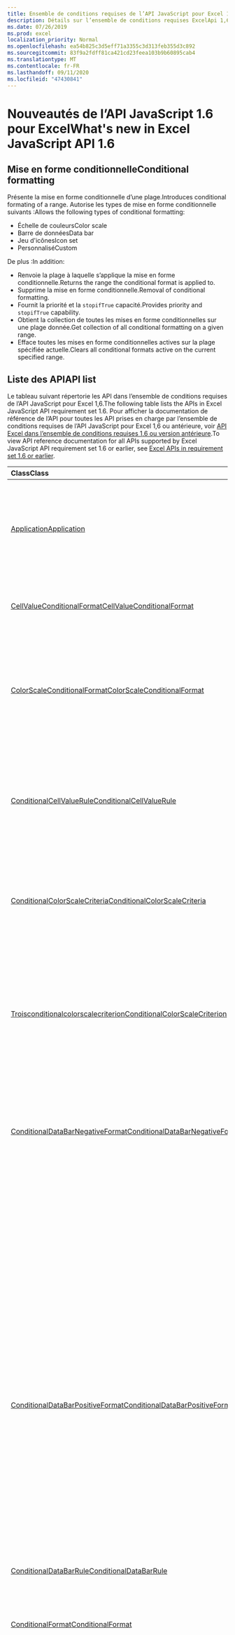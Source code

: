 ```yaml
---
title: Ensemble de conditions requises de l’API JavaScript pour Excel 1,6
description: Détails sur l’ensemble de conditions requises ExcelApi 1,6
ms.date: 07/26/2019
ms.prod: excel
localization_priority: Normal
ms.openlocfilehash: ea54b825c3d5eff71a3355c3d313feb355d3c892
ms.sourcegitcommit: 83f9a2fdff81ca421cd23feea103b9b60895cab4
ms.translationtype: MT
ms.contentlocale: fr-FR
ms.lasthandoff: 09/11/2020
ms.locfileid: "47430841"
---
```

# <a name="whats-new-in-excel-javascript-api-16"></a><span data-ttu-id="33705-103">Nouveautés de l’API JavaScript 1.6 pour Excel</span><span class="sxs-lookup"><span data-stu-id="33705-103">What's new in Excel JavaScript API 1.6</span></span>

## <a name="conditional-formatting"></a><span data-ttu-id="33705-104">Mise en forme conditionnelle</span><span class="sxs-lookup"><span data-stu-id="33705-104">Conditional formatting</span></span>

<span data-ttu-id="33705-105">Présente la mise en forme conditionnelle d’une plage.</span><span class="sxs-lookup"><span data-stu-id="33705-105">Introduces conditional formating of a range.</span></span> <span data-ttu-id="33705-106">Autorise les types de mise en forme conditionnelle suivants :</span><span class="sxs-lookup"><span data-stu-id="33705-106">Allows the following types of conditional formatting:</span></span>

* <span data-ttu-id="33705-107">Échelle de couleurs</span><span class="sxs-lookup"><span data-stu-id="33705-107">Color scale</span></span>
* <span data-ttu-id="33705-108">Barre de données</span><span class="sxs-lookup"><span data-stu-id="33705-108">Data bar</span></span>
* <span data-ttu-id="33705-109">Jeu d'icônes</span><span class="sxs-lookup"><span data-stu-id="33705-109">Icon set</span></span>
* <span data-ttu-id="33705-110">Personnalisé</span><span class="sxs-lookup"><span data-stu-id="33705-110">Custom</span></span>

<span data-ttu-id="33705-111">De plus :</span><span class="sxs-lookup"><span data-stu-id="33705-111">In addition:</span></span>

* <span data-ttu-id="33705-112">Renvoie la plage à laquelle s’applique la mise en forme conditionnelle.</span><span class="sxs-lookup"><span data-stu-id="33705-112">Returns the range the conditional format is applied to.</span></span>
* <span data-ttu-id="33705-113">Supprime la mise en forme conditionnelle.</span><span class="sxs-lookup"><span data-stu-id="33705-113">Removal of conditional formatting.</span></span>
* <span data-ttu-id="33705-114">Fournit la priorité et la `stopifTrue` capacité.</span><span class="sxs-lookup"><span data-stu-id="33705-114">Provides priority and `stopifTrue` capability.</span></span>
* <span data-ttu-id="33705-115">Obtient la collection de toutes les mises en forme conditionnelles sur une plage donnée.</span><span class="sxs-lookup"><span data-stu-id="33705-115">Get collection of all conditional formatting on a given range.</span></span>
* <span data-ttu-id="33705-116">Efface toutes les mises en forme conditionnelles actives sur la plage spécifiée actuelle.</span><span class="sxs-lookup"><span data-stu-id="33705-116">Clears all conditional formats active on the current specified range.</span></span>

## <a name="api-list"></a><span data-ttu-id="33705-117">Liste des API</span><span class="sxs-lookup"><span data-stu-id="33705-117">API list</span></span>

<span data-ttu-id="33705-118">Le tableau suivant répertorie les API dans l’ensemble de conditions requises de l’API JavaScript pour Excel 1,6.</span><span class="sxs-lookup"><span data-stu-id="33705-118">The following table lists the APIs in Excel JavaScript API requirement set 1.6.</span></span> <span data-ttu-id="33705-119">Pour afficher la documentation de référence de l’API pour toutes les API prises en charge par l’ensemble de conditions requises de l’API JavaScript pour Excel 1,6 ou antérieure, voir [API Excel dans l’ensemble de conditions requises 1,6 ou version antérieure](/javascript/api/excel?view=excel-js-1.6&preserve-view=true).</span><span class="sxs-lookup"><span data-stu-id="33705-119">To view API reference documentation for all APIs supported by Excel JavaScript API requirement set 1.6 or earlier, see [Excel APIs in requirement set 1.6 or earlier](/javascript/api/excel?view=excel-js-1.6&preserve-view=true).</span></span>

| <span data-ttu-id="33705-120">Class</span><span class="sxs-lookup"><span data-stu-id="33705-120">Class</span></span> | <span data-ttu-id="33705-121">Champs</span><span class="sxs-lookup"><span data-stu-id="33705-121">Fields</span></span> | <span data-ttu-id="33705-122">Description</span><span class="sxs-lookup"><span data-stu-id="33705-122">Description</span></span> |
|:---|:---|:---|
|[<span data-ttu-id="33705-123">Application</span><span class="sxs-lookup"><span data-stu-id="33705-123">Application</span></span>](/javascript/api/excel/excel.application)|[<span data-ttu-id="33705-124">suspendApiCalculationUntilNextSync()</span><span class="sxs-lookup"><span data-stu-id="33705-124">suspendApiCalculationUntilNextSync()</span></span>](/javascript/api/excel/excel.application#suspendapicalculationuntilnextsync--)|<span data-ttu-id="33705-p103">Interrompt le calcul jusqu'à ce que la prochaine méthode « context.sync() » soit appelée. Une fois cette option définie, il incombe au développeur de recalculer le classeur afin de garantir que toutes les dépendances sont propagées.</span><span class="sxs-lookup"><span data-stu-id="33705-p103">Suspends calculation until the next "context.sync()" is called. Once set, it is the developer's responsibility to re-calc the workbook, to ensure that any dependencies are propagated.</span></span>|
|[<span data-ttu-id="33705-127">CellValueConditionalFormat</span><span class="sxs-lookup"><span data-stu-id="33705-127">CellValueConditionalFormat</span></span>](/javascript/api/excel/excel.cellvalueconditionalformat)|[<span data-ttu-id="33705-128">format</span><span class="sxs-lookup"><span data-stu-id="33705-128">format</span></span>](/javascript/api/excel/excel.cellvalueconditionalformat#format)|<span data-ttu-id="33705-129">Renvoie un objet format qui encapsule la police, le remplissage, les bordures et d’autres propriétés des formats conditionnels.</span><span class="sxs-lookup"><span data-stu-id="33705-129">Returns a format object, encapsulating the conditional formats font, fill, borders, and other properties.</span></span>|
||[<span data-ttu-id="33705-130">sous</span><span class="sxs-lookup"><span data-stu-id="33705-130">rule</span></span>](/javascript/api/excel/excel.cellvalueconditionalformat#rule)|<span data-ttu-id="33705-131">Représente l’objet Règle sur cette mise en forme conditionnelle.</span><span class="sxs-lookup"><span data-stu-id="33705-131">Represents the Rule object on this conditional format.</span></span>|
|[<span data-ttu-id="33705-132">ColorScaleConditionalFormat</span><span class="sxs-lookup"><span data-stu-id="33705-132">ColorScaleConditionalFormat</span></span>](/javascript/api/excel/excel.colorscaleconditionalformat)|[<span data-ttu-id="33705-133">criteria</span><span class="sxs-lookup"><span data-stu-id="33705-133">criteria</span></span>](/javascript/api/excel/excel.colorscaleconditionalformat#criteria)|<span data-ttu-id="33705-134">Les critères de l’étendue de couleur.</span><span class="sxs-lookup"><span data-stu-id="33705-134">The criteria of the color scale.</span></span> <span data-ttu-id="33705-135">Le milieu est facultatif lors de l’utilisation d’une graduation de couleurs à deux points.</span><span class="sxs-lookup"><span data-stu-id="33705-135">Midpoint is optional when using a two point color scale.</span></span>|
||[<span data-ttu-id="33705-136">threeColorScale</span><span class="sxs-lookup"><span data-stu-id="33705-136">threeColorScale</span></span>](/javascript/api/excel/excel.colorscaleconditionalformat#threecolorscale)|<span data-ttu-id="33705-137">Si la valeur est true, l’échelle de couleurs aura trois points (minimum, milieu, maximum), sinon elle aura deux (minimum, maximum).</span><span class="sxs-lookup"><span data-stu-id="33705-137">If true the color scale will have three points (minimum, midpoint, maximum), otherwise it will have two (minimum, maximum).</span></span>|
|[<span data-ttu-id="33705-138">ConditionalCellValueRule</span><span class="sxs-lookup"><span data-stu-id="33705-138">ConditionalCellValueRule</span></span>](/javascript/api/excel/excel.conditionalcellvaluerule)|[<span data-ttu-id="33705-139">Formula1</span><span class="sxs-lookup"><span data-stu-id="33705-139">formula1</span></span>](/javascript/api/excel/excel.conditionalcellvaluerule#formula1)|<span data-ttu-id="33705-140">Formule, si nécessaire, servant à évaluer la règle de mise en forme conditionnelle.</span><span class="sxs-lookup"><span data-stu-id="33705-140">The formula, if required, to evaluate the conditional format rule on.</span></span>|
||[<span data-ttu-id="33705-141">Formula2</span><span class="sxs-lookup"><span data-stu-id="33705-141">formula2</span></span>](/javascript/api/excel/excel.conditionalcellvaluerule#formula2)|<span data-ttu-id="33705-142">Formule, si nécessaire, servant à évaluer la règle de mise en forme conditionnelle.</span><span class="sxs-lookup"><span data-stu-id="33705-142">The formula, if required, to evaluate the conditional format rule on.</span></span>|
||[<span data-ttu-id="33705-143">opérateur</span><span class="sxs-lookup"><span data-stu-id="33705-143">operator</span></span>](/javascript/api/excel/excel.conditionalcellvaluerule#operator)|<span data-ttu-id="33705-144">Opérateur du format conditionnel de texte.</span><span class="sxs-lookup"><span data-stu-id="33705-144">The operator of the text conditional format.</span></span>|
|[<span data-ttu-id="33705-145">ConditionalColorScaleCriteria</span><span class="sxs-lookup"><span data-stu-id="33705-145">ConditionalColorScaleCriteria</span></span>](/javascript/api/excel/excel.conditionalcolorscalecriteria)|[<span data-ttu-id="33705-146">maximum</span><span class="sxs-lookup"><span data-stu-id="33705-146">maximum</span></span>](/javascript/api/excel/excel.conditionalcolorscalecriteria#maximum)|<span data-ttu-id="33705-147">Point maximal du critère d’échelle de couleurs.</span><span class="sxs-lookup"><span data-stu-id="33705-147">The maximum point Color Scale Criterion.</span></span>|
||[<span data-ttu-id="33705-148">point</span><span class="sxs-lookup"><span data-stu-id="33705-148">midpoint</span></span>](/javascript/api/excel/excel.conditionalcolorscalecriteria#midpoint)|<span data-ttu-id="33705-149">Point du milieu du critère d’échelle de couleurs, si l’échelle de couleurs est une échelle à 3 couleurs.</span><span class="sxs-lookup"><span data-stu-id="33705-149">The midpoint Color Scale Criterion if the color scale is a 3-color scale.</span></span>|
||[<span data-ttu-id="33705-150">minimum</span><span class="sxs-lookup"><span data-stu-id="33705-150">minimum</span></span>](/javascript/api/excel/excel.conditionalcolorscalecriteria#minimum)|<span data-ttu-id="33705-151">Point minimal du critère d’échelle de couleurs.</span><span class="sxs-lookup"><span data-stu-id="33705-151">The minimum point Color Scale Criterion.</span></span>|
|[<span data-ttu-id="33705-152">Troisconditionalcolorscalecriterion</span><span class="sxs-lookup"><span data-stu-id="33705-152">ConditionalColorScaleCriterion</span></span>](/javascript/api/excel/excel.conditionalcolorscalecriterion)|[<span data-ttu-id="33705-153">color</span><span class="sxs-lookup"><span data-stu-id="33705-153">color</span></span>](/javascript/api/excel/excel.conditionalcolorscalecriterion#color)|<span data-ttu-id="33705-154">Représentation de code de couleur HTML de la couleur d’image.</span><span class="sxs-lookup"><span data-stu-id="33705-154">HTML color code representation of the color scale color.</span></span> <span data-ttu-id="33705-155">Par exemple,</span><span class="sxs-lookup"><span data-stu-id="33705-155">E.g.</span></span> <span data-ttu-id="33705-156">#FF0000 représente le rouge.</span><span class="sxs-lookup"><span data-stu-id="33705-156">#FF0000 represents Red.</span></span>|
||[<span data-ttu-id="33705-157">formula</span><span class="sxs-lookup"><span data-stu-id="33705-157">formula</span></span>](/javascript/api/excel/excel.conditionalcolorscalecriterion#formula)|<span data-ttu-id="33705-158">Nombre, formule ou null (si le type est LowestValue).</span><span class="sxs-lookup"><span data-stu-id="33705-158">A number, a formula, or null (if Type is LowestValue).</span></span>|
||[<span data-ttu-id="33705-159">type</span><span class="sxs-lookup"><span data-stu-id="33705-159">type</span></span>](/javascript/api/excel/excel.conditionalcolorscalecriterion#type)|<span data-ttu-id="33705-160">La formule conditionnelle de critère qui doit être basée.</span><span class="sxs-lookup"><span data-stu-id="33705-160">What the criterion conditional formula should be based on.</span></span>|
|[<span data-ttu-id="33705-161">ConditionalDataBarNegativeFormat</span><span class="sxs-lookup"><span data-stu-id="33705-161">ConditionalDataBarNegativeFormat</span></span>](/javascript/api/excel/excel.conditionaldatabarnegativeformat)|[<span data-ttu-id="33705-162">borderColor</span><span class="sxs-lookup"><span data-stu-id="33705-162">borderColor</span></span>](/javascript/api/excel/excel.conditionaldatabarnegativeformat#bordercolor)|<span data-ttu-id="33705-163">Code couleur HTML qui représente la couleur de la ligne de bordure, au format #RRGGBB (par exemple : « FFA500 ») ou sous forme de couleur HTML nommée (par exemple, « orange »).</span><span class="sxs-lookup"><span data-stu-id="33705-163">HTML color code representing the color of the border line, of the form #RRGGBB (e.g. "FFA500") or as a named HTML color (e.g. "orange").</span></span>|
||[<span data-ttu-id="33705-164">fillColor</span><span class="sxs-lookup"><span data-stu-id="33705-164">fillColor</span></span>](/javascript/api/excel/excel.conditionaldatabarnegativeformat#fillcolor)|<span data-ttu-id="33705-165">Code couleur HTML qui représente la couleur de remplissage, au format #RRGGBB (par exemple : « FFA500 ») ou sous forme de couleur HTML nommée (par exemple, « orange »).</span><span class="sxs-lookup"><span data-stu-id="33705-165">HTML color code representing the fill color, of the form #RRGGBB (e.g. "FFA500") or as a named HTML color (e.g. "orange").</span></span>|
||[<span data-ttu-id="33705-166">matchPositiveBorderColor</span><span class="sxs-lookup"><span data-stu-id="33705-166">matchPositiveBorderColor</span></span>](/javascript/api/excel/excel.conditionaldatabarnegativeformat#matchpositivebordercolor)|<span data-ttu-id="33705-167">Représentation booléenne indiquant si la barre de données négative a une bordure de la même couleur que la barre de données positive.</span><span class="sxs-lookup"><span data-stu-id="33705-167">Boolean representation of whether or not the negative DataBar has the same border color as the positive DataBar.</span></span>|
||[<span data-ttu-id="33705-168">matchPositiveFillColor</span><span class="sxs-lookup"><span data-stu-id="33705-168">matchPositiveFillColor</span></span>](/javascript/api/excel/excel.conditionaldatabarnegativeformat#matchpositivefillcolor)|<span data-ttu-id="33705-169">Représentation booléenne indiquant si la barre de données négative a un remplissage de la même couleur que la barre de données positive.</span><span class="sxs-lookup"><span data-stu-id="33705-169">Boolean representation of whether or not the negative DataBar has the same fill color as the positive DataBar.</span></span>|
|[<span data-ttu-id="33705-170">ConditionalDataBarPositiveFormat</span><span class="sxs-lookup"><span data-stu-id="33705-170">ConditionalDataBarPositiveFormat</span></span>](/javascript/api/excel/excel.conditionaldatabarpositiveformat)|[<span data-ttu-id="33705-171">borderColor</span><span class="sxs-lookup"><span data-stu-id="33705-171">borderColor</span></span>](/javascript/api/excel/excel.conditionaldatabarpositiveformat#bordercolor)|<span data-ttu-id="33705-172">Code couleur HTML qui représente la couleur de la ligne de bordure, au format #RRGGBB (par exemple : « FFA500 ») ou sous forme de couleur HTML nommée (par exemple, « orange »).</span><span class="sxs-lookup"><span data-stu-id="33705-172">HTML color code representing the color of the border line, of the form #RRGGBB (e.g. "FFA500") or as a named HTML color (e.g. "orange").</span></span>|
||[<span data-ttu-id="33705-173">fillColor</span><span class="sxs-lookup"><span data-stu-id="33705-173">fillColor</span></span>](/javascript/api/excel/excel.conditionaldatabarpositiveformat#fillcolor)|<span data-ttu-id="33705-174">Code couleur HTML qui représente la couleur de remplissage, au format #RRGGBB (par exemple : « FFA500 ») ou sous forme de couleur HTML nommée (par exemple, « orange »).</span><span class="sxs-lookup"><span data-stu-id="33705-174">HTML color code representing the fill color, of the form #RRGGBB (e.g. "FFA500") or as a named HTML color (e.g. "orange").</span></span>|
||[<span data-ttu-id="33705-175">gradientFill</span><span class="sxs-lookup"><span data-stu-id="33705-175">gradientFill</span></span>](/javascript/api/excel/excel.conditionaldatabarpositiveformat#gradientfill)|<span data-ttu-id="33705-176">Représentation booléenne indiquant si la barre de données a un dégradé.</span><span class="sxs-lookup"><span data-stu-id="33705-176">Boolean representation of whether or not the DataBar has a gradient.</span></span>|
|[<span data-ttu-id="33705-177">ConditionalDataBarRule</span><span class="sxs-lookup"><span data-stu-id="33705-177">ConditionalDataBarRule</span></span>](/javascript/api/excel/excel.conditionaldatabarrule)|[<span data-ttu-id="33705-178">formula</span><span class="sxs-lookup"><span data-stu-id="33705-178">formula</span></span>](/javascript/api/excel/excel.conditionaldatabarrule#formula)|<span data-ttu-id="33705-179">Formule, si nécessaire, servant à évaluer la règle de la barre de données.</span><span class="sxs-lookup"><span data-stu-id="33705-179">The formula, if required, to evaluate the databar rule on.</span></span>|
||[<span data-ttu-id="33705-180">type</span><span class="sxs-lookup"><span data-stu-id="33705-180">type</span></span>](/javascript/api/excel/excel.conditionaldatabarrule#type)|<span data-ttu-id="33705-181">Type de règle pour le DataBar.</span><span class="sxs-lookup"><span data-stu-id="33705-181">The type of rule for the databar.</span></span>|
|[<span data-ttu-id="33705-182">ConditionalFormat</span><span class="sxs-lookup"><span data-stu-id="33705-182">ConditionalFormat</span></span>](/javascript/api/excel/excel.conditionalformat)|[<span data-ttu-id="33705-183">delete()</span><span class="sxs-lookup"><span data-stu-id="33705-183">delete()</span></span>](/javascript/api/excel/excel.conditionalformat#delete--)|<span data-ttu-id="33705-184">Supprime cette mise en forme conditionnelle.</span><span class="sxs-lookup"><span data-stu-id="33705-184">Deletes this conditional format.</span></span>|
||[<span data-ttu-id="33705-185">getRange()</span><span class="sxs-lookup"><span data-stu-id="33705-185">getRange()</span></span>](/javascript/api/excel/excel.conditionalformat#getrange--)|<span data-ttu-id="33705-186">Renvoie la plage à laquelle s’applique la mise en forme conditionnelle.</span><span class="sxs-lookup"><span data-stu-id="33705-186">Returns the range the conditonal format is applied to.</span></span> <span data-ttu-id="33705-187">Renvoie une erreur si la mise en forme conditionnelle est appliquée à plusieurs plages.</span><span class="sxs-lookup"><span data-stu-id="33705-187">Throws an error if the conditional format is applied to multiple ranges.</span></span> <span data-ttu-id="33705-188">En lecture seule.</span><span class="sxs-lookup"><span data-stu-id="33705-188">Read-only.</span></span>|
||[<span data-ttu-id="33705-189">getRangeOrNullObject()</span><span class="sxs-lookup"><span data-stu-id="33705-189">getRangeOrNullObject()</span></span>](/javascript/api/excel/excel.conditionalformat#getrangeornullobject--)|<span data-ttu-id="33705-190">Renvoie la plage à laquelle le format conditionnelle est appliqué ou un objet null si la mise en forme conditionnelle est appliquée à plusieurs plages.</span><span class="sxs-lookup"><span data-stu-id="33705-190">Returns the range the conditonal format is applied to, or a null object if the conditional format is applied to multiple ranges.</span></span> <span data-ttu-id="33705-191">En lecture seule.</span><span class="sxs-lookup"><span data-stu-id="33705-191">Read-only.</span></span>|
||[<span data-ttu-id="33705-192">prioritaires</span><span class="sxs-lookup"><span data-stu-id="33705-192">priority</span></span>](/javascript/api/excel/excel.conditionalformat#priority)|<span data-ttu-id="33705-193">Priorité (ou index) dans la collection de mise en forme conditionnelle dans laquelle ce format conditionnel existe actuellement.</span><span class="sxs-lookup"><span data-stu-id="33705-193">The priority (or index) within the conditional format collection that this conditional format currently exists in.</span></span> <span data-ttu-id="33705-194">Modification également</span><span class="sxs-lookup"><span data-stu-id="33705-194">Changing this also</span></span>|
||[<span data-ttu-id="33705-195">cellValue</span><span class="sxs-lookup"><span data-stu-id="33705-195">cellValue</span></span>](/javascript/api/excel/excel.conditionalformat#cellvalue)|<span data-ttu-id="33705-196">Renvoie les propriétés de mise en forme conditionnelle de la valeur de la cellule si le format conditionnel actuel est un type CellValue.</span><span class="sxs-lookup"><span data-stu-id="33705-196">Returns the cell value conditional format properties if the current conditional format is a CellValue type.</span></span>|
||[<span data-ttu-id="33705-197">cellValueOrNullObject</span><span class="sxs-lookup"><span data-stu-id="33705-197">cellValueOrNullObject</span></span>](/javascript/api/excel/excel.conditionalformat#cellvalueornullobject)|<span data-ttu-id="33705-198">Renvoie les propriétés de mise en forme conditionnelle de la valeur de la cellule si le format conditionnel actuel est un type CellValue.</span><span class="sxs-lookup"><span data-stu-id="33705-198">Returns the cell value conditional format properties if the current conditional format is a CellValue type.</span></span>|
||[<span data-ttu-id="33705-199">colorScale</span><span class="sxs-lookup"><span data-stu-id="33705-199">colorScale</span></span>](/javascript/api/excel/excel.conditionalformat#colorscale)|<span data-ttu-id="33705-200">Renvoie les propriétés de mise en forme conditionnelle ColorScale si le format conditionnel actuel est un type ColorScale.</span><span class="sxs-lookup"><span data-stu-id="33705-200">Returns the ColorScale conditional format properties if the current conditional format is an ColorScale type.</span></span> <span data-ttu-id="33705-201">En lecture seule.</span><span class="sxs-lookup"><span data-stu-id="33705-201">Read-only.</span></span>|
||[<span data-ttu-id="33705-202">colorScaleOrNullObject</span><span class="sxs-lookup"><span data-stu-id="33705-202">colorScaleOrNullObject</span></span>](/javascript/api/excel/excel.conditionalformat#colorscaleornullobject)|<span data-ttu-id="33705-203">Renvoie les propriétés de mise en forme conditionnelle ColorScale si le format conditionnel actuel est un type ColorScale.</span><span class="sxs-lookup"><span data-stu-id="33705-203">Returns the ColorScale conditional format properties if the current conditional format is an ColorScale type.</span></span> <span data-ttu-id="33705-204">En lecture seule.</span><span class="sxs-lookup"><span data-stu-id="33705-204">Read-only.</span></span>|
||[<span data-ttu-id="33705-205">personnalisé</span><span class="sxs-lookup"><span data-stu-id="33705-205">custom</span></span>](/javascript/api/excel/excel.conditionalformat#custom)|<span data-ttu-id="33705-206">Renvoie les propriétés de mise en forme conditionnelle personnalisées si le format conditionnel actuel est un type personnalisé.</span><span class="sxs-lookup"><span data-stu-id="33705-206">Returns the custom conditional format properties if the current conditional format is a custom type.</span></span> <span data-ttu-id="33705-207">En lecture seule.</span><span class="sxs-lookup"><span data-stu-id="33705-207">Read-only.</span></span>|
||[<span data-ttu-id="33705-208">customOrNullObject</span><span class="sxs-lookup"><span data-stu-id="33705-208">customOrNullObject</span></span>](/javascript/api/excel/excel.conditionalformat#customornullobject)|<span data-ttu-id="33705-209">Renvoie les propriétés de mise en forme conditionnelle personnalisées si le format conditionnel actuel est un type personnalisé.</span><span class="sxs-lookup"><span data-stu-id="33705-209">Returns the custom conditional format properties if the current conditional format is a custom type.</span></span> <span data-ttu-id="33705-210">En lecture seule.</span><span class="sxs-lookup"><span data-stu-id="33705-210">Read-only.</span></span>|
||[<span data-ttu-id="33705-211">dataBar</span><span class="sxs-lookup"><span data-stu-id="33705-211">dataBar</span></span>](/javascript/api/excel/excel.conditionalformat#databar)|<span data-ttu-id="33705-212">Renvoie les propriétés de la barre de données si le format conditionnel actuel est une barre de données.</span><span class="sxs-lookup"><span data-stu-id="33705-212">Returns the data bar properties if the current conditional format is a data bar.</span></span> <span data-ttu-id="33705-213">En lecture seule.</span><span class="sxs-lookup"><span data-stu-id="33705-213">Read-only.</span></span>|
||[<span data-ttu-id="33705-214">dataBarOrNullObject</span><span class="sxs-lookup"><span data-stu-id="33705-214">dataBarOrNullObject</span></span>](/javascript/api/excel/excel.conditionalformat#databarornullobject)|<span data-ttu-id="33705-215">Renvoie les propriétés de la barre de données si le format conditionnel actuel est une barre de données.</span><span class="sxs-lookup"><span data-stu-id="33705-215">Returns the data bar properties if the current conditional format is a data bar.</span></span> <span data-ttu-id="33705-216">En lecture seule.</span><span class="sxs-lookup"><span data-stu-id="33705-216">Read-only.</span></span>|
||[<span data-ttu-id="33705-217">iconSet</span><span class="sxs-lookup"><span data-stu-id="33705-217">iconSet</span></span>](/javascript/api/excel/excel.conditionalformat#iconset)|<span data-ttu-id="33705-218">Renvoie les propriétés de format conditionnel IconSet si le format conditionnel actuel est un type IconSet.</span><span class="sxs-lookup"><span data-stu-id="33705-218">Returns the IconSet conditional format properties if the current conditional format is an IconSet type.</span></span> <span data-ttu-id="33705-219">En lecture seule.</span><span class="sxs-lookup"><span data-stu-id="33705-219">Read-only.</span></span>|
||[<span data-ttu-id="33705-220">iconSetOrNullObject</span><span class="sxs-lookup"><span data-stu-id="33705-220">iconSetOrNullObject</span></span>](/javascript/api/excel/excel.conditionalformat#iconsetornullobject)|<span data-ttu-id="33705-221">Renvoie les propriétés de format conditionnel IconSet si le format conditionnel actuel est un type IconSet.</span><span class="sxs-lookup"><span data-stu-id="33705-221">Returns the IconSet conditional format properties if the current conditional format is an IconSet type.</span></span> <span data-ttu-id="33705-222">En lecture seule.</span><span class="sxs-lookup"><span data-stu-id="33705-222">Read-only.</span></span>|
||[<span data-ttu-id="33705-223">id</span><span class="sxs-lookup"><span data-stu-id="33705-223">id</span></span>](/javascript/api/excel/excel.conditionalformat#id)|<span data-ttu-id="33705-224">La priorité de la mise en forme conditionnelle dans la ConditionalFormatCollection actuelle.</span><span class="sxs-lookup"><span data-stu-id="33705-224">The Priority of the Conditional Format within the current ConditionalFormatCollection.</span></span> <span data-ttu-id="33705-225">En lecture seule.</span><span class="sxs-lookup"><span data-stu-id="33705-225">Read-only.</span></span>|
||[<span data-ttu-id="33705-226">définie</span><span class="sxs-lookup"><span data-stu-id="33705-226">preset</span></span>](/javascript/api/excel/excel.conditionalformat#preset)|<span data-ttu-id="33705-227">Renvoie le format conditionnel des critères prédéfinis.</span><span class="sxs-lookup"><span data-stu-id="33705-227">Returns the preset criteria conditional format.</span></span> <span data-ttu-id="33705-228">Pour plus d’informations, voir Excel. PresetCriteriaConditionalFormat.</span><span class="sxs-lookup"><span data-stu-id="33705-228">See Excel.PresetCriteriaConditionalFormat for more details.</span></span>|
||[<span data-ttu-id="33705-229">presetOrNullObject</span><span class="sxs-lookup"><span data-stu-id="33705-229">presetOrNullObject</span></span>](/javascript/api/excel/excel.conditionalformat#presetornullobject)|<span data-ttu-id="33705-230">Renvoie le format conditionnel des critères prédéfinis.</span><span class="sxs-lookup"><span data-stu-id="33705-230">Returns the preset criteria conditional format.</span></span> <span data-ttu-id="33705-231">Pour plus d’informations, voir Excel. PresetCriteriaConditionalFormat.</span><span class="sxs-lookup"><span data-stu-id="33705-231">See Excel.PresetCriteriaConditionalFormat for more details.</span></span>|
||[<span data-ttu-id="33705-232">textComparison</span><span class="sxs-lookup"><span data-stu-id="33705-232">textComparison</span></span>](/javascript/api/excel/excel.conditionalformat#textcomparison)|<span data-ttu-id="33705-233">Renvoie les propriétés de mise en forme conditionnelle de texte spécifiques si le format conditionnel actuel est un type de texte.</span><span class="sxs-lookup"><span data-stu-id="33705-233">Returns the specific text conditional format properties if the current conditional format is a text type.</span></span>|
||[<span data-ttu-id="33705-234">textComparisonOrNullObject</span><span class="sxs-lookup"><span data-stu-id="33705-234">textComparisonOrNullObject</span></span>](/javascript/api/excel/excel.conditionalformat#textcomparisonornullobject)|<span data-ttu-id="33705-235">Renvoie les propriétés de mise en forme conditionnelle de texte spécifiques si le format conditionnel actuel est un type de texte.</span><span class="sxs-lookup"><span data-stu-id="33705-235">Returns the specific text conditional format properties if the current conditional format is a text type.</span></span>|
||[<span data-ttu-id="33705-236">topBottom</span><span class="sxs-lookup"><span data-stu-id="33705-236">topBottom</span></span>](/javascript/api/excel/excel.conditionalformat#topbottom)|<span data-ttu-id="33705-237">Renvoie les propriétés de mise en forme conditionnelle de haut en bas si le format conditionnel actuel est un type de niveau inférieur.</span><span class="sxs-lookup"><span data-stu-id="33705-237">Returns the Top/Bottom conditional format properties if the current conditional format is an TopBottom type.</span></span>|
||[<span data-ttu-id="33705-238">topBottomOrNullObject</span><span class="sxs-lookup"><span data-stu-id="33705-238">topBottomOrNullObject</span></span>](/javascript/api/excel/excel.conditionalformat#topbottomornullobject)|<span data-ttu-id="33705-239">Renvoie les propriétés de mise en forme conditionnelle de haut en bas si le format conditionnel actuel est un type de niveau inférieur.</span><span class="sxs-lookup"><span data-stu-id="33705-239">Returns the Top/Bottom conditional format properties if the current conditional format is an TopBottom type.</span></span>|
||[<span data-ttu-id="33705-240">type</span><span class="sxs-lookup"><span data-stu-id="33705-240">type</span></span>](/javascript/api/excel/excel.conditionalformat#type)|<span data-ttu-id="33705-241">Type de mise en forme conditionnelle.</span><span class="sxs-lookup"><span data-stu-id="33705-241">A type of conditional format.</span></span> <span data-ttu-id="33705-242">Une seule peut être définie à la fois.</span><span class="sxs-lookup"><span data-stu-id="33705-242">Only one can be set at a time.</span></span> <span data-ttu-id="33705-243">En lecture seule.</span><span class="sxs-lookup"><span data-stu-id="33705-243">Read-only.</span></span>|
||[<span data-ttu-id="33705-244">stopIfTrue</span><span class="sxs-lookup"><span data-stu-id="33705-244">stopIfTrue</span></span>](/javascript/api/excel/excel.conditionalformat#stopiftrue)|<span data-ttu-id="33705-245">Si les conditions de cette mise en forme conditionnelle sont remplies, aucun format de priorité inférieure ne doit prendre effet sur cette cellule.</span><span class="sxs-lookup"><span data-stu-id="33705-245">If the conditions of this conditional format are met, no lower-priority formats shall take effect on that cell.</span></span>|
|[<span data-ttu-id="33705-246">ConditionalFormatCollection</span><span class="sxs-lookup"><span data-stu-id="33705-246">ConditionalFormatCollection</span></span>](/javascript/api/excel/excel.conditionalformatcollection)|[<span data-ttu-id="33705-247">Add (type : Excel. ConditionalFormatType)</span><span class="sxs-lookup"><span data-stu-id="33705-247">add(type: Excel.ConditionalFormatType)</span></span>](/javascript/api/excel/excel.conditionalformatcollection#add-type-)|<span data-ttu-id="33705-248">Ajoute un nouveau format conditionnel à la collection à la priorité la plus haute.</span><span class="sxs-lookup"><span data-stu-id="33705-248">Adds a new conditional format to the collection at the first/top priority.</span></span>|
||[<span data-ttu-id="33705-249">clearAll ()</span><span class="sxs-lookup"><span data-stu-id="33705-249">clearAll()</span></span>](/javascript/api/excel/excel.conditionalformatcollection#clearall--)|<span data-ttu-id="33705-250">Efface toutes les mises en forme conditionnelles actives sur la plage spécifiée actuelle.</span><span class="sxs-lookup"><span data-stu-id="33705-250">Clears all conditional formats active on the current specified range.</span></span>|
||[<span data-ttu-id="33705-251">getCount()</span><span class="sxs-lookup"><span data-stu-id="33705-251">getCount()</span></span>](/javascript/api/excel/excel.conditionalformatcollection#getcount--)|<span data-ttu-id="33705-252">Renvoie le nombre de mises en forme conditionnelles dans le classeur.</span><span class="sxs-lookup"><span data-stu-id="33705-252">Returns the number of conditional formats in the workbook.</span></span> <span data-ttu-id="33705-253">En lecture seule.</span><span class="sxs-lookup"><span data-stu-id="33705-253">Read-only.</span></span>|
||[<span data-ttu-id="33705-254">getItem(id: string)</span><span class="sxs-lookup"><span data-stu-id="33705-254">getItem(id: string)</span></span>](/javascript/api/excel/excel.conditionalformatcollection#getitem-id-)|<span data-ttu-id="33705-255">Renvoie une mise en forme conditionnelle à un ID donné.</span><span class="sxs-lookup"><span data-stu-id="33705-255">Returns a conditional format for the given ID.</span></span>|
||[<span data-ttu-id="33705-256">getItemAt(index: number)</span><span class="sxs-lookup"><span data-stu-id="33705-256">getItemAt(index: number)</span></span>](/javascript/api/excel/excel.conditionalformatcollection#getitemat-index-)|<span data-ttu-id="33705-257">Renvoie une mise en forme conditionnelle à l’index donné.</span><span class="sxs-lookup"><span data-stu-id="33705-257">Returns a conditional format at the given index.</span></span>|
||[<span data-ttu-id="33705-258">items</span><span class="sxs-lookup"><span data-stu-id="33705-258">items</span></span>](/javascript/api/excel/excel.conditionalformatcollection#items)|<span data-ttu-id="33705-259">Obtient l’élément enfant chargé dans cette collection de sites.</span><span class="sxs-lookup"><span data-stu-id="33705-259">Gets the loaded child items in this collection.</span></span>|
|[<span data-ttu-id="33705-260">ConditionalFormatRule</span><span class="sxs-lookup"><span data-stu-id="33705-260">ConditionalFormatRule</span></span>](/javascript/api/excel/excel.conditionalformatrule)|[<span data-ttu-id="33705-261">formula</span><span class="sxs-lookup"><span data-stu-id="33705-261">formula</span></span>](/javascript/api/excel/excel.conditionalformatrule#formula)|<span data-ttu-id="33705-262">Formule, si nécessaire, servant à évaluer la règle de mise en forme conditionnelle.</span><span class="sxs-lookup"><span data-stu-id="33705-262">The formula, if required, to evaluate the conditional format rule on.</span></span>|
||[<span data-ttu-id="33705-263">FormulaLocal,</span><span class="sxs-lookup"><span data-stu-id="33705-263">formulaLocal</span></span>](/javascript/api/excel/excel.conditionalformatrule#formulalocal)|<span data-ttu-id="33705-264">Formule, si nécessaire, servant à évaluer la règle de mise en forme conditionnelle dans la langue de l’utilisateur.</span><span class="sxs-lookup"><span data-stu-id="33705-264">The formula, if required, to evaluate the conditional format rule on in the user's language.</span></span>|
||[<span data-ttu-id="33705-265">Formular1c1,</span><span class="sxs-lookup"><span data-stu-id="33705-265">formulaR1C1</span></span>](/javascript/api/excel/excel.conditionalformatrule#formular1c1)|<span data-ttu-id="33705-266">Formule, si nécessaire, servant à évaluer la règle de mise en forme conditionnelle dans la notation du style R1C1.</span><span class="sxs-lookup"><span data-stu-id="33705-266">The formula, if required, to evaluate the conditional format rule on in R1C1-style notation.</span></span>|
|[<span data-ttu-id="33705-267">ConditionalIconCriterion</span><span class="sxs-lookup"><span data-stu-id="33705-267">ConditionalIconCriterion</span></span>](/javascript/api/excel/excel.conditionaliconcriterion)|[<span data-ttu-id="33705-268">customIcon</span><span class="sxs-lookup"><span data-stu-id="33705-268">customIcon</span></span>](/javascript/api/excel/excel.conditionaliconcriterion#customicon)|<span data-ttu-id="33705-269">Icône personnalisée pour le critère en cours si différent de la celui par défaut IconSet. Sinon, null est renvoyé.</span><span class="sxs-lookup"><span data-stu-id="33705-269">The custom icon for the current criterion if different from the default IconSet, else null will be returned.</span></span>|
||[<span data-ttu-id="33705-270">formula</span><span class="sxs-lookup"><span data-stu-id="33705-270">formula</span></span>](/javascript/api/excel/excel.conditionaliconcriterion#formula)|<span data-ttu-id="33705-271">Un nombre ou une formule en fonction du type.</span><span class="sxs-lookup"><span data-stu-id="33705-271">A number or a formula depending on the type.</span></span>|
||[<span data-ttu-id="33705-272">opérateur</span><span class="sxs-lookup"><span data-stu-id="33705-272">operator</span></span>](/javascript/api/excel/excel.conditionaliconcriterion#operator)|<span data-ttu-id="33705-273">GreaterThan ou GreaterThanOrEqual pour chaque type de règle pour le format conditionnel d’icône.</span><span class="sxs-lookup"><span data-stu-id="33705-273">GreaterThan or GreaterThanOrEqual for each of the rule type for the Icon conditional format.</span></span>|
||[<span data-ttu-id="33705-274">type</span><span class="sxs-lookup"><span data-stu-id="33705-274">type</span></span>](/javascript/api/excel/excel.conditionaliconcriterion#type)|<span data-ttu-id="33705-275">Ce sur quoi la formule conditionnelle de l’icône doit être basée.</span><span class="sxs-lookup"><span data-stu-id="33705-275">What the icon conditional formula should be based on.</span></span>|
|[<span data-ttu-id="33705-276">ConditionalPresetCriteriaRule</span><span class="sxs-lookup"><span data-stu-id="33705-276">ConditionalPresetCriteriaRule</span></span>](/javascript/api/excel/excel.conditionalpresetcriteriarule)|[<span data-ttu-id="33705-277">critère</span><span class="sxs-lookup"><span data-stu-id="33705-277">criterion</span></span>](/javascript/api/excel/excel.conditionalpresetcriteriarule#criterion)|<span data-ttu-id="33705-278">Critère de la mise en forme conditionnelle.</span><span class="sxs-lookup"><span data-stu-id="33705-278">The criterion of the conditional format.</span></span>|
|[<span data-ttu-id="33705-279">ConditionalRangeBorder</span><span class="sxs-lookup"><span data-stu-id="33705-279">ConditionalRangeBorder</span></span>](/javascript/api/excel/excel.conditionalrangeborder)|[<span data-ttu-id="33705-280">color</span><span class="sxs-lookup"><span data-stu-id="33705-280">color</span></span>](/javascript/api/excel/excel.conditionalrangeborder#color)|<span data-ttu-id="33705-281">Code couleur HTML qui représente la couleur de la ligne de bordure, au format #RRGGBB (par exemple : « FFA500 ») ou sous forme de couleur HTML nommée (par exemple, « orange »).</span><span class="sxs-lookup"><span data-stu-id="33705-281">HTML color code representing the color of the border line, of the form #RRGGBB (e.g. "FFA500") or as a named HTML color (e.g. "orange").</span></span>|
||[<span data-ttu-id="33705-282">sideIndex</span><span class="sxs-lookup"><span data-stu-id="33705-282">sideIndex</span></span>](/javascript/api/excel/excel.conditionalrangeborder#sideindex)|<span data-ttu-id="33705-283">Valeur constante qui indique un côté spécifique de la bordure.</span><span class="sxs-lookup"><span data-stu-id="33705-283">Constant value that indicates the specific side of the border.</span></span> <span data-ttu-id="33705-284">Pour plus d’informations, voir Excel. ConditionalRangeBorderIndex.</span><span class="sxs-lookup"><span data-stu-id="33705-284">See Excel.ConditionalRangeBorderIndex for details.</span></span> <span data-ttu-id="33705-285">En lecture seule.</span><span class="sxs-lookup"><span data-stu-id="33705-285">Read-only.</span></span>|
||[<span data-ttu-id="33705-286">style</span><span class="sxs-lookup"><span data-stu-id="33705-286">style</span></span>](/javascript/api/excel/excel.conditionalrangeborder#style)|<span data-ttu-id="33705-287">L’une des constantes de style de ligne déterminant le style de ligne de la bordure.</span><span class="sxs-lookup"><span data-stu-id="33705-287">One of the constants of line style specifying the line style for the border.</span></span> <span data-ttu-id="33705-288">Pour plus d’informations, voir Excel. BorderLineStyle.</span><span class="sxs-lookup"><span data-stu-id="33705-288">See Excel.BorderLineStyle for details.</span></span>|
|[<span data-ttu-id="33705-289">ConditionalRangeBorderCollection</span><span class="sxs-lookup"><span data-stu-id="33705-289">ConditionalRangeBorderCollection</span></span>](/javascript/api/excel/excel.conditionalrangebordercollection)|[<span data-ttu-id="33705-290">getItem (index : Excel. ConditionalRangeBorderIndex)</span><span class="sxs-lookup"><span data-stu-id="33705-290">getItem(index: Excel.ConditionalRangeBorderIndex)</span></span>](/javascript/api/excel/excel.conditionalrangebordercollection#getitem-index-)|<span data-ttu-id="33705-291">Obtient un objet de bordure à l’aide de son nom.</span><span class="sxs-lookup"><span data-stu-id="33705-291">Gets a border object using its name.</span></span>|
||[<span data-ttu-id="33705-292">getItemAt(index: number)</span><span class="sxs-lookup"><span data-stu-id="33705-292">getItemAt(index: number)</span></span>](/javascript/api/excel/excel.conditionalrangebordercollection#getitemat-index-)|<span data-ttu-id="33705-293">Obtient un objet de bordure à l’aide de son indice.</span><span class="sxs-lookup"><span data-stu-id="33705-293">Gets a border object using its index.</span></span>|
||[<span data-ttu-id="33705-294">bas</span><span class="sxs-lookup"><span data-stu-id="33705-294">bottom</span></span>](/javascript/api/excel/excel.conditionalrangebordercollection#bottom)|<span data-ttu-id="33705-295">Obtient la bordure inférieure.</span><span class="sxs-lookup"><span data-stu-id="33705-295">Gets the bottom border.</span></span> <span data-ttu-id="33705-296">En lecture seule.</span><span class="sxs-lookup"><span data-stu-id="33705-296">Read-only.</span></span>|
||[<span data-ttu-id="33705-297">count</span><span class="sxs-lookup"><span data-stu-id="33705-297">count</span></span>](/javascript/api/excel/excel.conditionalrangebordercollection#count)|<span data-ttu-id="33705-298">Nombre d’objets de bordure de la collection.</span><span class="sxs-lookup"><span data-stu-id="33705-298">Number of border objects in the collection.</span></span> <span data-ttu-id="33705-299">En lecture seule.</span><span class="sxs-lookup"><span data-stu-id="33705-299">Read-only.</span></span>|
||[<span data-ttu-id="33705-300">items</span><span class="sxs-lookup"><span data-stu-id="33705-300">items</span></span>](/javascript/api/excel/excel.conditionalrangebordercollection#items)|<span data-ttu-id="33705-301">Obtient l’élément enfant chargé dans cette collection de sites.</span><span class="sxs-lookup"><span data-stu-id="33705-301">Gets the loaded child items in this collection.</span></span>|
||[<span data-ttu-id="33705-302">left</span><span class="sxs-lookup"><span data-stu-id="33705-302">left</span></span>](/javascript/api/excel/excel.conditionalrangebordercollection#left)|<span data-ttu-id="33705-303">Obtient la bordure gauche.</span><span class="sxs-lookup"><span data-stu-id="33705-303">Gets the left border.</span></span> <span data-ttu-id="33705-304">En lecture seule.</span><span class="sxs-lookup"><span data-stu-id="33705-304">Read-only.</span></span>|
||[<span data-ttu-id="33705-305">right</span><span class="sxs-lookup"><span data-stu-id="33705-305">right</span></span>](/javascript/api/excel/excel.conditionalrangebordercollection#right)|<span data-ttu-id="33705-306">Obtient la bordure droite.</span><span class="sxs-lookup"><span data-stu-id="33705-306">Gets the right border.</span></span> <span data-ttu-id="33705-307">En lecture seule.</span><span class="sxs-lookup"><span data-stu-id="33705-307">Read-only.</span></span>|
||[<span data-ttu-id="33705-308">top</span><span class="sxs-lookup"><span data-stu-id="33705-308">top</span></span>](/javascript/api/excel/excel.conditionalrangebordercollection#top)|<span data-ttu-id="33705-309">Obtient la bordure supérieure.</span><span class="sxs-lookup"><span data-stu-id="33705-309">Gets the top border.</span></span> <span data-ttu-id="33705-310">En lecture seule.</span><span class="sxs-lookup"><span data-stu-id="33705-310">Read-only.</span></span>|
|[<span data-ttu-id="33705-311">ConditionalRangeFill</span><span class="sxs-lookup"><span data-stu-id="33705-311">ConditionalRangeFill</span></span>](/javascript/api/excel/excel.conditionalrangefill)|[<span data-ttu-id="33705-312">clear()</span><span class="sxs-lookup"><span data-stu-id="33705-312">clear()</span></span>](/javascript/api/excel/excel.conditionalrangefill#clear--)|<span data-ttu-id="33705-313">Réinitialise le remplissage.</span><span class="sxs-lookup"><span data-stu-id="33705-313">Resets the fill.</span></span>|
||[<span data-ttu-id="33705-314">color</span><span class="sxs-lookup"><span data-stu-id="33705-314">color</span></span>](/javascript/api/excel/excel.conditionalrangefill#color)|<span data-ttu-id="33705-315">Code couleur HTML qui représente la couleur de remplissage, au format #RRGGBB (par exemple : « FFA500 ») ou sous forme de couleur HTML nommée (par exemple, « orange »).</span><span class="sxs-lookup"><span data-stu-id="33705-315">HTML color code representing the color of the fill, of the form #RRGGBB (e.g. "FFA500") or as a named HTML color (e.g. "orange").</span></span>|
|[<span data-ttu-id="33705-316">ConditionalRangeFont</span><span class="sxs-lookup"><span data-stu-id="33705-316">ConditionalRangeFont</span></span>](/javascript/api/excel/excel.conditionalrangefont)|[<span data-ttu-id="33705-317">bold</span><span class="sxs-lookup"><span data-stu-id="33705-317">bold</span></span>](/javascript/api/excel/excel.conditionalrangefont#bold)|<span data-ttu-id="33705-318">Représente le format de police Gras.</span><span class="sxs-lookup"><span data-stu-id="33705-318">Represents the bold status of font.</span></span>|
||[<span data-ttu-id="33705-319">clear()</span><span class="sxs-lookup"><span data-stu-id="33705-319">clear()</span></span>](/javascript/api/excel/excel.conditionalrangefont#clear--)|<span data-ttu-id="33705-320">Réinitialise les formats de police.</span><span class="sxs-lookup"><span data-stu-id="33705-320">Resets the font formats.</span></span>|
||[<span data-ttu-id="33705-321">color</span><span class="sxs-lookup"><span data-stu-id="33705-321">color</span></span>](/javascript/api/excel/excel.conditionalrangefont#color)|<span data-ttu-id="33705-322">Représentation sous forme de code couleur HTML de la couleur du texte.</span><span class="sxs-lookup"><span data-stu-id="33705-322">HTML color code representation of the text color.</span></span> <span data-ttu-id="33705-323">Par exemple,</span><span class="sxs-lookup"><span data-stu-id="33705-323">E.g.</span></span> <span data-ttu-id="33705-324">#FF0000 représente le rouge.</span><span class="sxs-lookup"><span data-stu-id="33705-324">#FF0000 represents Red.</span></span>|
||[<span data-ttu-id="33705-325">italic</span><span class="sxs-lookup"><span data-stu-id="33705-325">italic</span></span>](/javascript/api/excel/excel.conditionalrangefont#italic)|<span data-ttu-id="33705-326">Représente le format de police Italique.</span><span class="sxs-lookup"><span data-stu-id="33705-326">Represents the italic status of the font.</span></span>|
||[<span data-ttu-id="33705-327">strikethrough</span><span class="sxs-lookup"><span data-stu-id="33705-327">strikethrough</span></span>](/javascript/api/excel/excel.conditionalrangefont#strikethrough)|<span data-ttu-id="33705-328">Représente l’état barré de la police.</span><span class="sxs-lookup"><span data-stu-id="33705-328">Represents the strikethrough status of the font.</span></span>|
||[<span data-ttu-id="33705-329">underline</span><span class="sxs-lookup"><span data-stu-id="33705-329">underline</span></span>](/javascript/api/excel/excel.conditionalrangefont#underline)|<span data-ttu-id="33705-330">Type de soulignement appliqué à la police.</span><span class="sxs-lookup"><span data-stu-id="33705-330">Type of underline applied to the font.</span></span> <span data-ttu-id="33705-331">Pour plus d’informations, voir Excel. ConditionalRangeFontUnderlineStyle.</span><span class="sxs-lookup"><span data-stu-id="33705-331">See Excel.ConditionalRangeFontUnderlineStyle for details.</span></span>|
|[<span data-ttu-id="33705-332">ConditionalRangeFormat</span><span class="sxs-lookup"><span data-stu-id="33705-332">ConditionalRangeFormat</span></span>](/javascript/api/excel/excel.conditionalrangeformat)|[<span data-ttu-id="33705-333">numberFormat</span><span class="sxs-lookup"><span data-stu-id="33705-333">numberFormat</span></span>](/javascript/api/excel/excel.conditionalrangeformat#numberformat)|<span data-ttu-id="33705-334">Représente le code de format de nombre d’Excel pour la plage donnée.</span><span class="sxs-lookup"><span data-stu-id="33705-334">Represents Excel's number format code for the given range.</span></span> <span data-ttu-id="33705-335">Effacé si null est passé dans.</span><span class="sxs-lookup"><span data-stu-id="33705-335">Cleared if null is passed in.</span></span>|
||[<span data-ttu-id="33705-336">Borders</span><span class="sxs-lookup"><span data-stu-id="33705-336">borders</span></span>](/javascript/api/excel/excel.conditionalrangeformat#borders)|<span data-ttu-id="33705-337">Collection d’objets Border qui s’appliquent à la plage de mise en forme conditionnelle globale.</span><span class="sxs-lookup"><span data-stu-id="33705-337">Collection of border objects that apply to the overall conditional format range.</span></span> <span data-ttu-id="33705-338">En lecture seule.</span><span class="sxs-lookup"><span data-stu-id="33705-338">Read-only.</span></span>|
||[<span data-ttu-id="33705-339">fill</span><span class="sxs-lookup"><span data-stu-id="33705-339">fill</span></span>](/javascript/api/excel/excel.conditionalrangeformat#fill)|<span data-ttu-id="33705-340">Renvoie l’objet Fill défini sur la plage de mise en forme conditionnelle globale.</span><span class="sxs-lookup"><span data-stu-id="33705-340">Returns the fill object defined on the overall conditional format range.</span></span> <span data-ttu-id="33705-341">En lecture seule.</span><span class="sxs-lookup"><span data-stu-id="33705-341">Read-only.</span></span>|
||[<span data-ttu-id="33705-342">police</span><span class="sxs-lookup"><span data-stu-id="33705-342">font</span></span>](/javascript/api/excel/excel.conditionalrangeformat#font)|<span data-ttu-id="33705-343">Renvoie l’objet font défini sur la plage de mise en forme conditionnelle globale.</span><span class="sxs-lookup"><span data-stu-id="33705-343">Returns the font object defined on the overall conditional format range.</span></span> <span data-ttu-id="33705-344">En lecture seule.</span><span class="sxs-lookup"><span data-stu-id="33705-344">Read-only.</span></span>|
|[<span data-ttu-id="33705-345">ConditionalTextComparisonRule</span><span class="sxs-lookup"><span data-stu-id="33705-345">ConditionalTextComparisonRule</span></span>](/javascript/api/excel/excel.conditionaltextcomparisonrule)|[<span data-ttu-id="33705-346">opérateur</span><span class="sxs-lookup"><span data-stu-id="33705-346">operator</span></span>](/javascript/api/excel/excel.conditionaltextcomparisonrule#operator)|<span data-ttu-id="33705-347">Opérateur du format conditionnel de texte.</span><span class="sxs-lookup"><span data-stu-id="33705-347">The operator of the text conditional format.</span></span>|
||[<span data-ttu-id="33705-348">text</span><span class="sxs-lookup"><span data-stu-id="33705-348">text</span></span>](/javascript/api/excel/excel.conditionaltextcomparisonrule#text)|<span data-ttu-id="33705-349">Valeur de texte de la mise en forme conditionnelle.</span><span class="sxs-lookup"><span data-stu-id="33705-349">The Text value of conditional format.</span></span>|
|[<span data-ttu-id="33705-350">ConditionalTopBottomRule</span><span class="sxs-lookup"><span data-stu-id="33705-350">ConditionalTopBottomRule</span></span>](/javascript/api/excel/excel.conditionaltopbottomrule)|[<span data-ttu-id="33705-351">rank</span><span class="sxs-lookup"><span data-stu-id="33705-351">rank</span></span>](/javascript/api/excel/excel.conditionaltopbottomrule#rank)|<span data-ttu-id="33705-352">Rang compris entre 1 et 1000 pour les rangs numériques ou entre 1 et 100 pour les rangs en pourcentage.</span><span class="sxs-lookup"><span data-stu-id="33705-352">The rank between 1 and 1000 for numeric ranks or 1 and 100 for percent ranks.</span></span>|
||[<span data-ttu-id="33705-353">type</span><span class="sxs-lookup"><span data-stu-id="33705-353">type</span></span>](/javascript/api/excel/excel.conditionaltopbottomrule#type)|<span data-ttu-id="33705-354">Mettre en forme les valeurs en fonction du rang supérieur ou inférieur.</span><span class="sxs-lookup"><span data-stu-id="33705-354">Format values based on the top or bottom rank.</span></span>|
|[<span data-ttu-id="33705-355">CustomConditionalFormat</span><span class="sxs-lookup"><span data-stu-id="33705-355">CustomConditionalFormat</span></span>](/javascript/api/excel/excel.customconditionalformat)|[<span data-ttu-id="33705-356">format</span><span class="sxs-lookup"><span data-stu-id="33705-356">format</span></span>](/javascript/api/excel/excel.customconditionalformat#format)|<span data-ttu-id="33705-357">Renvoie un objet format qui encapsule la police, le remplissage, les bordures et d’autres propriétés des formats conditionnels.</span><span class="sxs-lookup"><span data-stu-id="33705-357">Returns a format object, encapsulating the conditional formats font, fill, borders, and other properties.</span></span> <span data-ttu-id="33705-358">En lecture seule.</span><span class="sxs-lookup"><span data-stu-id="33705-358">Read-only.</span></span>|
||[<span data-ttu-id="33705-359">sous</span><span class="sxs-lookup"><span data-stu-id="33705-359">rule</span></span>](/javascript/api/excel/excel.customconditionalformat#rule)|<span data-ttu-id="33705-360">Représente l’objet Règle sur cette mise en forme conditionnelle.</span><span class="sxs-lookup"><span data-stu-id="33705-360">Represents the Rule object on this conditional format.</span></span> <span data-ttu-id="33705-361">En lecture seule.</span><span class="sxs-lookup"><span data-stu-id="33705-361">Read-only.</span></span>|
|[<span data-ttu-id="33705-362">DataBarConditionalFormat</span><span class="sxs-lookup"><span data-stu-id="33705-362">DataBarConditionalFormat</span></span>](/javascript/api/excel/excel.databarconditionalformat)|[<span data-ttu-id="33705-363">Axiscolor,</span><span class="sxs-lookup"><span data-stu-id="33705-363">axisColor</span></span>](/javascript/api/excel/excel.databarconditionalformat#axiscolor)|<span data-ttu-id="33705-364">Code couleur HTML qui représente la couleur de la ligne Axe, au format #RRGGBB (par exemple : « FFA500 ») ou sous forme de couleur HTML nommée (par exemple, « orange »).</span><span class="sxs-lookup"><span data-stu-id="33705-364">HTML color code representing the color of the Axis line, of the form #RRGGBB (e.g. "FFA500") or as a named HTML color (e.g. "orange").</span></span>|
||[<span data-ttu-id="33705-365">axisFormat</span><span class="sxs-lookup"><span data-stu-id="33705-365">axisFormat</span></span>](/javascript/api/excel/excel.databarconditionalformat#axisformat)|<span data-ttu-id="33705-366">Représentation de la façon dont l’axe est déterminé pour une barre de données Excel.</span><span class="sxs-lookup"><span data-stu-id="33705-366">Representation of how the axis is determined for an Excel data bar.</span></span>|
||[<span data-ttu-id="33705-367">barDirection</span><span class="sxs-lookup"><span data-stu-id="33705-367">barDirection</span></span>](/javascript/api/excel/excel.databarconditionalformat#bardirection)|<span data-ttu-id="33705-368">Représente le sens de l’image de la barre de données.</span><span class="sxs-lookup"><span data-stu-id="33705-368">Represents the direction that the data bar graphic should be based on.</span></span>|
||[<span data-ttu-id="33705-369">lowerBoundRule</span><span class="sxs-lookup"><span data-stu-id="33705-369">lowerBoundRule</span></span>](/javascript/api/excel/excel.databarconditionalformat#lowerboundrule)|<span data-ttu-id="33705-370">Règle de ce qui constitue la limite inférieure (et comment la calculer, le cas échéant) pour une barre de données.</span><span class="sxs-lookup"><span data-stu-id="33705-370">The rule for what consistutes the lower bound (and how to calculate it, if applicable) for a data bar.</span></span>|
||[<span data-ttu-id="33705-371">negativeFormat</span><span class="sxs-lookup"><span data-stu-id="33705-371">negativeFormat</span></span>](/javascript/api/excel/excel.databarconditionalformat#negativeformat)|<span data-ttu-id="33705-372">Représentation de toutes les valeurs à gauche de l’axe dans une barre de données Excel.</span><span class="sxs-lookup"><span data-stu-id="33705-372">Representation of all values to the left of the axis in an Excel data bar.</span></span> <span data-ttu-id="33705-373">En lecture seule.</span><span class="sxs-lookup"><span data-stu-id="33705-373">Read-only.</span></span>|
||[<span data-ttu-id="33705-374">positiveFormat</span><span class="sxs-lookup"><span data-stu-id="33705-374">positiveFormat</span></span>](/javascript/api/excel/excel.databarconditionalformat#positiveformat)|<span data-ttu-id="33705-375">Représentation de toutes les valeurs à droite de l’axe dans une barre de données Excel.</span><span class="sxs-lookup"><span data-stu-id="33705-375">Representation of all values to the right of the axis in an Excel data bar.</span></span> <span data-ttu-id="33705-376">En lecture seule.</span><span class="sxs-lookup"><span data-stu-id="33705-376">Read-only.</span></span>|
||[<span data-ttu-id="33705-377">showDataBarOnly</span><span class="sxs-lookup"><span data-stu-id="33705-377">showDataBarOnly</span></span>](/javascript/api/excel/excel.databarconditionalformat#showdatabaronly)|<span data-ttu-id="33705-378">Si la valeur est True, masque les valeurs des cellules où la barre de données est appliquée.</span><span class="sxs-lookup"><span data-stu-id="33705-378">If true, hides the values from the cells where the data bar is applied.</span></span>|
||[<span data-ttu-id="33705-379">upperBoundRule</span><span class="sxs-lookup"><span data-stu-id="33705-379">upperBoundRule</span></span>](/javascript/api/excel/excel.databarconditionalformat#upperboundrule)|<span data-ttu-id="33705-380">Règle de ce qui constitue la limite supérieure (et comment la calculer, le cas échéant) pour une barre de données.</span><span class="sxs-lookup"><span data-stu-id="33705-380">The rule for what constitutes the upper bound (and how to calculate it, if applicable) for a data bar.</span></span>|
|[<span data-ttu-id="33705-381">IconSetConditionalFormat</span><span class="sxs-lookup"><span data-stu-id="33705-381">IconSetConditionalFormat</span></span>](/javascript/api/excel/excel.iconsetconditionalformat)|[<span data-ttu-id="33705-382">criteria</span><span class="sxs-lookup"><span data-stu-id="33705-382">criteria</span></span>](/javascript/api/excel/excel.iconsetconditionalformat#criteria)|<span data-ttu-id="33705-383">Un tableau de critères et de IconSets pour les règles et les icônes personnalisées potentielles pour les icônes conditionnelles.</span><span class="sxs-lookup"><span data-stu-id="33705-383">An array of Criteria and IconSets for the rules and potential custom icons for conditional icons.</span></span> <span data-ttu-id="33705-384">Notez que pour le premier critère, seule l’icône personnalisée peut être modifiée, tandis que le type, la formule et l’opérateur seront ignorés lors de la définition.</span><span class="sxs-lookup"><span data-stu-id="33705-384">Note that for the first criterion only the custom icon can be modified, while type, formula, and operator will be ignored when set.</span></span>|
||[<span data-ttu-id="33705-385">reverseIconOrder</span><span class="sxs-lookup"><span data-stu-id="33705-385">reverseIconOrder</span></span>](/javascript/api/excel/excel.iconsetconditionalformat#reverseiconorder)|<span data-ttu-id="33705-386">Si la valeur est true, inverse l’ordre des icônes pour la IconSet.</span><span class="sxs-lookup"><span data-stu-id="33705-386">If true, reverses the icon orders for the IconSet.</span></span> <span data-ttu-id="33705-387">Notez que cette valeur ne peut pas être définie si des icônes personnalisées sont utilisées.</span><span class="sxs-lookup"><span data-stu-id="33705-387">Note that this cannot be set if custom icons are used.</span></span>|
||[<span data-ttu-id="33705-388">showIconOnly</span><span class="sxs-lookup"><span data-stu-id="33705-388">showIconOnly</span></span>](/javascript/api/excel/excel.iconsetconditionalformat#showicononly)|<span data-ttu-id="33705-389">Si la valeur est True, masque les valeurs et affiche uniquement les icônes.</span><span class="sxs-lookup"><span data-stu-id="33705-389">If true, hides the values and only shows icons.</span></span>|
||[<span data-ttu-id="33705-390">style</span><span class="sxs-lookup"><span data-stu-id="33705-390">style</span></span>](/javascript/api/excel/excel.iconsetconditionalformat#style)|<span data-ttu-id="33705-391">Si ce paramètre est défini, il affiche l’option IconSet pour le format conditionnel.</span><span class="sxs-lookup"><span data-stu-id="33705-391">If set, displays the IconSet option for the conditional format.</span></span>|
|[<span data-ttu-id="33705-392">PresetCriteriaConditionalFormat</span><span class="sxs-lookup"><span data-stu-id="33705-392">PresetCriteriaConditionalFormat</span></span>](/javascript/api/excel/excel.presetcriteriaconditionalformat)|[<span data-ttu-id="33705-393">format</span><span class="sxs-lookup"><span data-stu-id="33705-393">format</span></span>](/javascript/api/excel/excel.presetcriteriaconditionalformat#format)|<span data-ttu-id="33705-394">Renvoie un objet format qui encapsule la police, le remplissage, les bordures et d’autres propriétés des formats conditionnels.</span><span class="sxs-lookup"><span data-stu-id="33705-394">Returns a format object, encapsulating the conditional formats font, fill, borders, and other properties.</span></span>|
||[<span data-ttu-id="33705-395">sous</span><span class="sxs-lookup"><span data-stu-id="33705-395">rule</span></span>](/javascript/api/excel/excel.presetcriteriaconditionalformat#rule)|<span data-ttu-id="33705-396">Règle de mise en forme conditionnelle.</span><span class="sxs-lookup"><span data-stu-id="33705-396">The rule of the conditional format.</span></span>|
|[<span data-ttu-id="33705-397">Range</span><span class="sxs-lookup"><span data-stu-id="33705-397">Range</span></span>](/javascript/api/excel/excel.range)|[<span data-ttu-id="33705-398">calculate()</span><span class="sxs-lookup"><span data-stu-id="33705-398">calculate()</span></span>](/javascript/api/excel/excel.range#calculate--)|<span data-ttu-id="33705-399">Calcule une plage de cellules dans une feuille de calcul.</span><span class="sxs-lookup"><span data-stu-id="33705-399">Calculates a range of cells on a worksheet.</span></span>|
||[<span data-ttu-id="33705-400">conditionalFormats</span><span class="sxs-lookup"><span data-stu-id="33705-400">conditionalFormats</span></span>](/javascript/api/excel/excel.range#conditionalformats)|<span data-ttu-id="33705-401">Collection d’ConditionalFormats qui croisent la plage.</span><span class="sxs-lookup"><span data-stu-id="33705-401">Collection of ConditionalFormats that intersect the range.</span></span> <span data-ttu-id="33705-402">En lecture seule.</span><span class="sxs-lookup"><span data-stu-id="33705-402">Read-only.</span></span>|
|[<span data-ttu-id="33705-403">TextConditionalFormat</span><span class="sxs-lookup"><span data-stu-id="33705-403">TextConditionalFormat</span></span>](/javascript/api/excel/excel.textconditionalformat)|[<span data-ttu-id="33705-404">format</span><span class="sxs-lookup"><span data-stu-id="33705-404">format</span></span>](/javascript/api/excel/excel.textconditionalformat#format)|<span data-ttu-id="33705-405">Renvoie un objet format qui encapsule la police, le remplissage, les bordures et d’autres propriétés des formats conditionnels.</span><span class="sxs-lookup"><span data-stu-id="33705-405">Returns a format object, encapsulating the conditional formats font, fill, borders, and other properties.</span></span> <span data-ttu-id="33705-406">En lecture seule.</span><span class="sxs-lookup"><span data-stu-id="33705-406">Read-only.</span></span>|
||[<span data-ttu-id="33705-407">sous</span><span class="sxs-lookup"><span data-stu-id="33705-407">rule</span></span>](/javascript/api/excel/excel.textconditionalformat#rule)|<span data-ttu-id="33705-408">Règle de mise en forme conditionnelle.</span><span class="sxs-lookup"><span data-stu-id="33705-408">The rule of the conditional format.</span></span>|
|[<span data-ttu-id="33705-409">TopBottomConditionalFormat</span><span class="sxs-lookup"><span data-stu-id="33705-409">TopBottomConditionalFormat</span></span>](/javascript/api/excel/excel.topbottomconditionalformat)|[<span data-ttu-id="33705-410">format</span><span class="sxs-lookup"><span data-stu-id="33705-410">format</span></span>](/javascript/api/excel/excel.topbottomconditionalformat#format)|<span data-ttu-id="33705-411">Renvoie un objet format qui encapsule la police, le remplissage, les bordures et d’autres propriétés des formats conditionnels.</span><span class="sxs-lookup"><span data-stu-id="33705-411">Returns a format object, encapsulating the conditional formats font, fill, borders, and other properties.</span></span> <span data-ttu-id="33705-412">En lecture seule.</span><span class="sxs-lookup"><span data-stu-id="33705-412">Read-only.</span></span>|
||[<span data-ttu-id="33705-413">sous</span><span class="sxs-lookup"><span data-stu-id="33705-413">rule</span></span>](/javascript/api/excel/excel.topbottomconditionalformat#rule)|<span data-ttu-id="33705-414">Critères du format conditionnel le plus haut/bas.</span><span class="sxs-lookup"><span data-stu-id="33705-414">The criteria of the Top/Bottom conditional format.</span></span>|
|[<span data-ttu-id="33705-415">Feuille de calcul</span><span class="sxs-lookup"><span data-stu-id="33705-415">Worksheet</span></span>](/javascript/api/excel/excel.worksheet)|[<span data-ttu-id="33705-416">Calculate (markAllDirty : booléen)</span><span class="sxs-lookup"><span data-stu-id="33705-416">calculate(markAllDirty: boolean)</span></span>](/javascript/api/excel/excel.worksheet#calculate-markalldirty-)|<span data-ttu-id="33705-417">Calcule toutes les cellules d’une feuille de calcul.</span><span class="sxs-lookup"><span data-stu-id="33705-417">Calculates all cells on a worksheet.</span></span>|

## <a name="see-also"></a><span data-ttu-id="33705-418">Voir aussi</span><span class="sxs-lookup"><span data-stu-id="33705-418">See also</span></span>

- [<span data-ttu-id="33705-419">Documentation référence de l’API JavaScript pour Excel</span><span class="sxs-lookup"><span data-stu-id="33705-419">Excel JavaScript API Reference Documentation</span></span>](/javascript/api/excel?view=excel-js-1.6&preserve-view=true)
- [<span data-ttu-id="33705-420">Ensembles de conditions requises de l’API JavaScript pour Excel</span><span class="sxs-lookup"><span data-stu-id="33705-420">Excel JavaScript API requirement sets</span></span>](./excel-api-requirement-sets.md)
